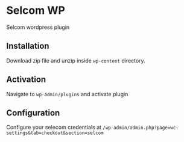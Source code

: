 # Selcom WP
Selcom wordpress plugin


## Installation

Download zip file and unzip inside `wp-content` directory.

## Activation
Navigate to `wp-admin/plugins` and activate plugin

## Configuration

Configure your selecom credentials at `/wp-admin/admin.php?page=wc-settings&tab=checkout&section=selcom`
